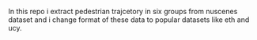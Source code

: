  In this repo i extract pedestrian trajcetory in six groups from nuscenes dataset and i change format of these data to popular datasets like eth and ucy.

